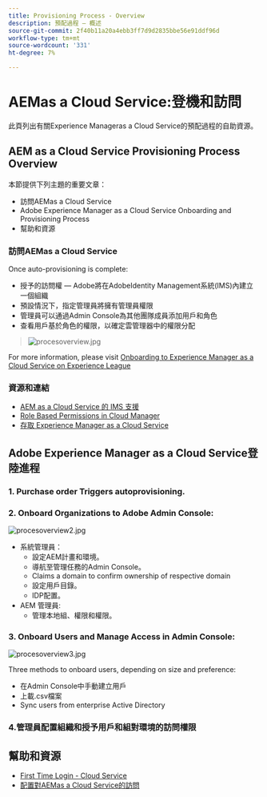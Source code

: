 ```yaml
---
title: Provisioning Process - Overview
description: 預配過程 — 概述
source-git-commit: 2f40b11a20a4ebb3ff7d9d2835bbe56e91ddf96d
workflow-type: tm+mt
source-wordcount: '331'
ht-degree: 7%

---
```



# AEMas a Cloud Service:登機和訪問

此頁列出有關Experience Manageras a Cloud Service的預配過程的自助資源。

## AEM as a Cloud Service Provisioning Process Overview

本節提供下列主題的重要文章：

* 訪問AEMas a Cloud Service
* Adobe Experience Manager as a Cloud Service Onboarding and Provisioning Process
* 幫助和資源


### 訪問AEMas a Cloud Service

Once auto-provisioning is complete:

* 授予的訪問權 — Adobe將在AdobeIdentity Management系統(IMS)內建立一個組織
* 預設情況下，指定管理員將擁有管理員權限
* 管理員可以通過Admin Console為其他團隊成員添加用戶和角色
* 查看用戶基於角色的權限，以確定雲管理器中的權限分配

> ![procesoverview.jpg](./assets/processOverview.jpg)


For more information, please visit [Onboarding to Experience Manager as a Cloud Service on Experience League](https://experienceleague.adobe.com/docs/experience-manager-cloud-service/onboarding/home.html?lang=en)

### 資源和連結

* [AEM as a Cloud Service 的 IMS 支援](https://experienceleague.adobe.com/docs/experience-manager-cloud-service/security/ims-support.html?lang=en)
* [Role Based Permissions in Cloud Manager](https://experienceleague.adobe.com/docs/experience-manager-cloud-service/onboarding/what-is-required/role-based-permissions.html?lang=en#what-is-required)
* [存取 Experience Manager as a Cloud Service ](https://experienceleague.adobe.com/docs/experience-manager-cloud-service/onboarding/getting-access/navigation.html?lang=en#getting-access)


## Adobe Experience Manager as a Cloud Service登陸進程

### 1. Purchase order Triggers autoprovisioning.

### 2. Onboard Organizations to Adobe Admin Console:

![procesoverview2.jpg](./assets/processOverview2.jpg)

* 系統管理員：
   * 設定AEM計畫和環境。
   * 導航至管理任務的Admin Console。
   * Claims a domain to confirm ownership of respective domain
   * 設定用戶目錄。
   * IDP配置。
* AEM 管理員:
   * 管理本地組、權限和權限。

### 3. Onboard Users and Manage Access in Admin Console:

![procesoverview3.jpg](./assets/processOverview3.jpg)

Three methods to onboard users, depending on size and preference:
* 在Admin Console中手動建立用戶
* 上載.csv檔案
* Sync users from enterprise Active
Directory

### 4.管理員配置組織和授予用戶和組對環境的訪問權限

## 幫助和資源

* [First Time Login - Cloud Service](/help/journey-onboarding/sysadmin/learning-path-aem-users.md)
* [配置對AEMas a Cloud Service的訪問](https://experienceleague.adobe.com/docs/experience-manager-learn/cloud-service/accessing/overview.html?lang=en#accessing)
